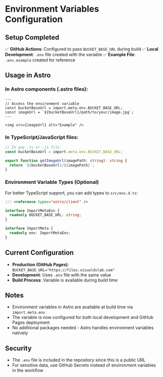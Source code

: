 # Environment Variables Configuration

## Setup Completed

✅ **GitHub Actions**: Configured to pass `BUCKET_BASE_URL` during build
✅ **Local Development**: `.env` file created with the variable
✅ **Example File**: `.env.example` created for reference

## Usage in Astro

### In Astro components (.astro files):

```astro
---
// Access the environment variable
const bucketBaseUrl = import.meta.env.BUCKET_BASE_URL;
const imageUrl = `${bucketBaseUrl}/path/to/your/image.jpg`;
---

<img src={imageUrl} alt="Example" />
```

### In TypeScript/JavaScript files:

```typescript
// In any .ts or .js file
const bucketBaseUrl = import.meta.env.BUCKET_BASE_URL;

export function getImageUrl(imagePath: string): string {
  return `${bucketBaseUrl}/${imagePath}`;
}
```

### Environment Variable Types (Optional)

For better TypeScript support, you can add types to `src/env.d.ts`:

```typescript
/// <reference types="astro/client" />

interface ImportMetaEnv {
  readonly BUCKET_BASE_URL: string;
}

interface ImportMeta {
  readonly env: ImportMetaEnv;
}
```

## Current Configuration

- **Production (GitHub Pages)**: `BUCKET_BASE_URL="https://files.visualdslab.com"`
- **Development**: Uses `.env` file with the same value
- **Build Process**: Variable is available during build time

## Notes

- Environment variables in Astro are available at build time via `import.meta.env`
- The variable is now configured for both local development and GitHub Pages deployment
- No additional packages needed - Astro handles environment variables natively

## Security

- The `.env` file is included in the repository since this is a public URL
- For sensitive data, use GitHub Secrets instead of environment variables in the workflow
